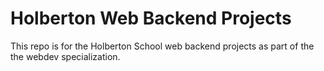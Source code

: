 # Holberton Web Backend Projects

This repo is for the Holberton School web backend projects as part of the the webdev specialization. 